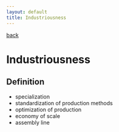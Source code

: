 ```yaml
---
layout: default
title: Industriousness
---
```

[back](./)

# Industriousness

## Definition

- specialization
- standardization of production methods
- optimization of production
- economy of scale
- assembly line